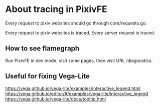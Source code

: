 # About tracing in PixivFE

Every request to pixiv websites should go through core/requests.go.

Every request to pixiv websites is traced.
Every server request is traced.

## How to see flamegraph

Run PixivFE in dev mode, visit some pages, then visit URL /diagnostics.

## Useful for fixing Vega-Lite

https://vega.github.io/vega-lite/examples/interactive_legend.html
https://vega.github.io/editor/#/examples/vega-lite/interactive_legend
https://vega.github.io/vega-lite/docs/tooltip.html
